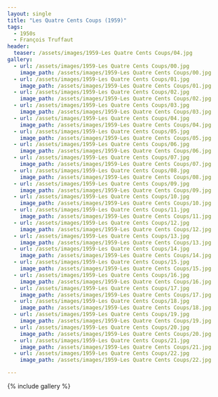 ```yaml
---
layout: single
title: "Les Quatre Cents Coups (1959)"
tags:
  - 1950s 
  - François Truffaut
header:
  teaser: /assets/images/1959-Les Quatre Cents Coups/04.jpg
gallery:
  - url: /assets/images/1959-Les Quatre Cents Coups/00.jpg
    image_path: /assets/images/1959-Les Quatre Cents Coups/00.jpg  
  - url: /assets/images/1959-Les Quatre Cents Coups/01.jpg
    image_path: /assets/images/1959-Les Quatre Cents Coups/01.jpg
  - url: /assets/images/1959-Les Quatre Cents Coups/02.jpg
    image_path: /assets/images/1959-Les Quatre Cents Coups/02.jpg
  - url: /assets/images/1959-Les Quatre Cents Coups/03.jpg
    image_path: /assets/images/1959-Les Quatre Cents Coups/03.jpg
  - url: /assets/images/1959-Les Quatre Cents Coups/04.jpg
    image_path: /assets/images/1959-Les Quatre Cents Coups/04.jpg
  - url: /assets/images/1959-Les Quatre Cents Coups/05.jpg
    image_path: /assets/images/1959-Les Quatre Cents Coups/05.jpg
  - url: /assets/images/1959-Les Quatre Cents Coups/06.jpg
    image_path: /assets/images/1959-Les Quatre Cents Coups/06.jpg
  - url: /assets/images/1959-Les Quatre Cents Coups/07.jpg
    image_path: /assets/images/1959-Les Quatre Cents Coups/07.jpg
  - url: /assets/images/1959-Les Quatre Cents Coups/08.jpg
    image_path: /assets/images/1959-Les Quatre Cents Coups/08.jpg
  - url: /assets/images/1959-Les Quatre Cents Coups/09.jpg
    image_path: /assets/images/1959-Les Quatre Cents Coups/09.jpg
  - url: /assets/images/1959-Les Quatre Cents Coups/10.jpg
    image_path: /assets/images/1959-Les Quatre Cents Coups/10.jpg
  - url: /assets/images/1959-Les Quatre Cents Coups/11.jpg
    image_path: /assets/images/1959-Les Quatre Cents Coups/11.jpg
  - url: /assets/images/1959-Les Quatre Cents Coups/12.jpg
    image_path: /assets/images/1959-Les Quatre Cents Coups/12.jpg
  - url: /assets/images/1959-Les Quatre Cents Coups/13.jpg
    image_path: /assets/images/1959-Les Quatre Cents Coups/13.jpg
  - url: /assets/images/1959-Les Quatre Cents Coups/14.jpg
    image_path: /assets/images/1959-Les Quatre Cents Coups/14.jpg
  - url: /assets/images/1959-Les Quatre Cents Coups/15.jpg
    image_path: /assets/images/1959-Les Quatre Cents Coups/15.jpg
  - url: /assets/images/1959-Les Quatre Cents Coups/16.jpg
    image_path: /assets/images/1959-Les Quatre Cents Coups/16.jpg
  - url: /assets/images/1959-Les Quatre Cents Coups/17.jpg
    image_path: /assets/images/1959-Les Quatre Cents Coups/17.jpg
  - url: /assets/images/1959-Les Quatre Cents Coups/18.jpg
    image_path: /assets/images/1959-Les Quatre Cents Coups/18.jpg
  - url: /assets/images/1959-Les Quatre Cents Coups/19.jpg
    image_path: /assets/images/1959-Les Quatre Cents Coups/19.jpg
  - url: /assets/images/1959-Les Quatre Cents Coups/20.jpg
    image_path: /assets/images/1959-Les Quatre Cents Coups/20.jpg
  - url: /assets/images/1959-Les Quatre Cents Coups/21.jpg
    image_path: /assets/images/1959-Les Quatre Cents Coups/21.jpg
  - url: /assets/images/1959-Les Quatre Cents Coups/22.jpg
    image_path: /assets/images/1959-Les Quatre Cents Coups/22.jpg

---
```

{% include gallery %}
